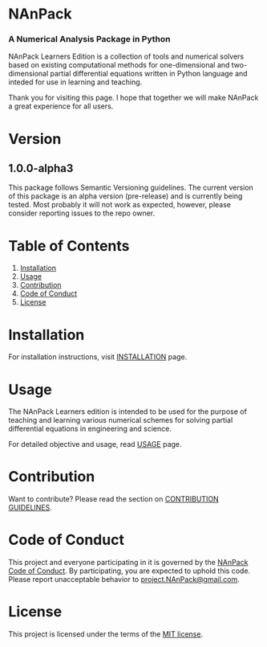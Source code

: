 # NAnPack

### A Numerical Analysis Package in Python

NAnPack Learners Edition is a collection of tools and numerical solvers based on existing computational methods for one-dimensional and two-dimensional partial differential equations written in Python language and inteded for use in learning and teaching.

Thank you for visiting this page. I hope that together we will make NAnPack a great experience for all users.

# Version

## 1.0.0-alpha3
This package follows Semantic Versioning guidelines. The current version of this package is an alpha version (pre-release) and is currently being tested. Most probably it will not work as expected, however, please consider reporting issues to the repo owner. 

# Table of Contents
1. [Installation](#Installation)
2. [Usage](#Usage)
3. [Contribution](#Contribution)
4. [Code of Conduct](#Code-of-Conduct)
5. [License](#License)

# Installation
For installation instructions, visit [INSTALLATION](https://github.com/vxsharma-14/project-NAnPack/blob/main/docs/INSTALLATION.md) page.

# Usage
The NAnPack Learners edition is intended to be used for the purpose of teaching and learning various numerical schemes for solving partial differential equations in engineering and science.

For detailed objective and usage, read [USAGE](https://github.com/vxsharma-14/project-NAnPack/blob/main/docs/USAGE.md) page.

# Contribution

Want to contribute? Please read the section on [CONTRIBUTION GUIDELINES](https://github.com/vxsharma-14/project-NAnPack/blob/main/docs/CONTRIBUTING.md).

# Code of Conduct

This project and everyone participating in it is governed by the [NAnPack Code of Conduct](https://github.com/vxsharma-14/project-NAnPack/blob/main/CODE_OF_CONDUCT.md). By participating, you are expected to uphold this code.
Please report unacceptable behavior to project.NAnPack@gmail.com.

# License
This project is licensed under the terms of the [MIT license](https://github.com/vxsharma-14/project-NAnPack/blob/main/LICENSE.md).